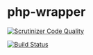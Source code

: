 # php-wrapper

[![Scrutinizer Code Quality](https://scrutinizer-ci.com/g/Dgame/php-wrapper/badges/quality-score.png?b=master)](https://scrutinizer-ci.com/g/Dgame/php-wrapper/?branch=master)

[![Build Status](https://travis-ci.org/Dgame/php-wrapper.svg?branch=master)](https://travis-ci.org/Dgame/php-wrapper)
